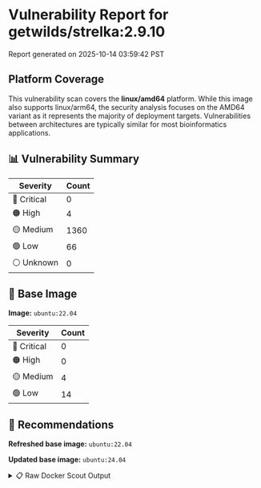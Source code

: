 # Vulnerability Report for getwilds/strelka:2.9.10

Report generated on 2025-10-14 03:59:42 PST

## Platform Coverage

This vulnerability scan covers the **linux/amd64** platform. While this image also supports linux/arm64, the security analysis focuses on the AMD64 variant as it represents the majority of deployment targets. Vulnerabilities between architectures are typically similar for most bioinformatics applications.

## 📊 Vulnerability Summary

| Severity | Count |
|----------|-------|
| 🔴 Critical | 0 |
| 🟠 High | 4 |
| 🟡 Medium | 1360 |
| 🟢 Low | 66 |
| ⚪ Unknown | 0 |

## 🐳 Base Image

**Image:** `ubuntu:22.04`

| Severity | Count |
|----------|-------|
| 🔴 Critical | 0 |
| 🟠 High | 0 |
| 🟡 Medium | 4 |
| 🟢 Low | 14 |

## 🔄 Recommendations

**Refreshed base image:** `ubuntu:22.04`

**Updated base image:** `ubuntu:24.04`

<details>
<summary>📋 Raw Docker Scout Output</summary>

```text
Target               │  getwilds/strelka:2.9.10  │    0C     4H   1360M    66L   
    digest             │  0a8251054025                     │                               
  Base image           │  ubuntu:22.04                     │    0C     0H     4M    14L    
  Refreshed base image │  ubuntu:22.04                     │    0C     0H     2M    12L    
                       │                                   │                  -2     -2    
  Updated base image   │  ubuntu:24.04                     │    0C     0H     2M     5L    
                       │                                   │                  -2     -9    

What's next:
    View vulnerabilities → docker scout cves getwilds/strelka:2.9.10
    View base image update recommendations → docker scout recommendations getwilds/strelka:2.9.10
    Include policy results in your quickview by supplying an organization → docker scout quickview getwilds/strelka:2.9.10 --org <organization>
```
</details>
